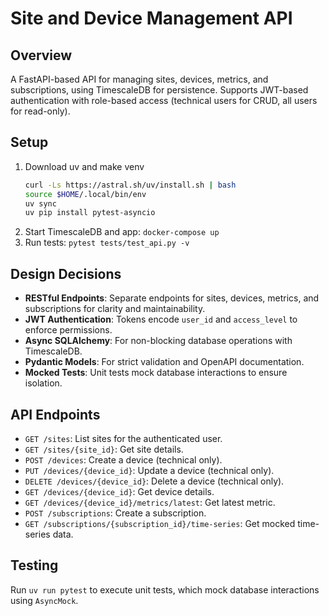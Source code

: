 # Site and Device Management API

## Overview
A FastAPI-based API for managing sites, devices, metrics, and subscriptions, using TimescaleDB for persistence. Supports JWT-based authentication with role-based access (technical users for CRUD, all users for read-only).

## Setup
1. Download uv and make venv
    ```bash
    curl -Ls https://astral.sh/uv/install.sh | bash
    source $HOME/.local/bin/env
    uv sync
    uv pip install pytest-asyncio
    ```
2. Start TimescaleDB and app: `docker-compose up`
3. Run tests: `pytest tests/test_api.py -v`

## Design Decisions
- **RESTful Endpoints**: Separate endpoints for sites, devices, metrics, and subscriptions for clarity and maintainability.
- **JWT Authentication**: Tokens encode `user_id` and `access_level` to enforce permissions.
- **Async SQLAlchemy**: For non-blocking database operations with TimescaleDB.
- **Pydantic Models**: For strict validation and OpenAPI documentation.
- **Mocked Tests**: Unit tests mock database interactions to ensure isolation.

## API Endpoints
- `GET /sites`: List sites for the authenticated user.
- `GET /sites/{site_id}`: Get site details.
- `POST /devices`: Create a device (technical only).
- `PUT /devices/{device_id}`: Update a device (technical only).
- `DELETE /devices/{device_id}`: Delete a device (technical only).
- `GET /devices/{device_id}`: Get device details.
- `GET /devices/{device_id}/metrics/latest`: Get latest metric.
- `POST /subscriptions`: Create a subscription.
- `GET /subscriptions/{subscription_id}/time-series`: Get mocked time-series data.

## Testing
Run `uv run pytest` to execute unit tests, which mock database interactions using `AsyncMock`.